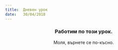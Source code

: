 ```yaml
---
title:  Дневен урок
date:   30/04/2018
---
```


### <center>Работим по този урок.</center>
<center>Моля, върнете се по-късно.</center>